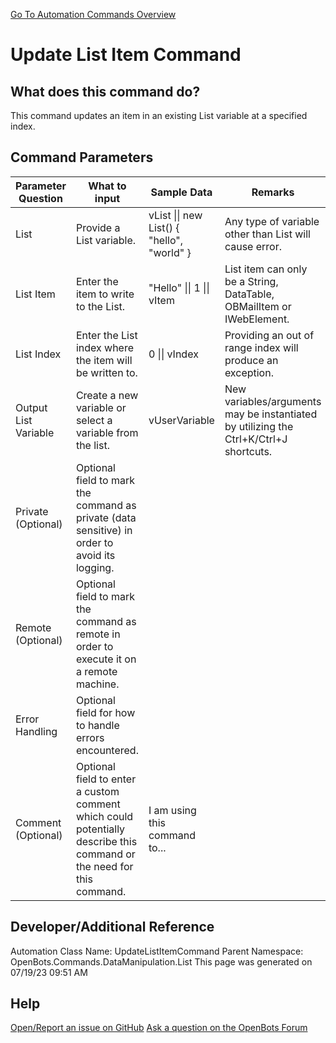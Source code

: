 <!--TITLE: Update List Item Command -->
<!-- SUBTITLE: a command in the Data Manipulation Commands\List group. -->
[Go To Automation Commands Overview](/automation-commands)


# Update List Item Command


## What does this command do?
This command updates an item in an existing List variable at a specified index.


## Command Parameters
| Parameter Question   	| What to input  	|  Sample Data 	| Remarks  	|
| ---                    | ---               | ---           | ---       |
|List|Provide a List variable.|vList \|\| new List<string>() { "hello", "world" }|Any type of variable other than List will cause error.|
|List Item|Enter the item to write to the List.|"Hello" \|\| 1 \|\| vItem|List item can only be a String, DataTable, OBMailItem or IWebElement.|
|List Index|Enter the List index where the item will be written to.|0 \|\| vIndex|Providing an out of range index will produce an exception.|
|Output List Variable|Create a new variable or select a variable from the list.|vUserVariable|New variables/arguments may be instantiated by utilizing the Ctrl+K/Ctrl+J shortcuts.|
|Private (Optional)|Optional field to mark the command as private (data sensitive) in order to avoid its logging.|||
|Remote (Optional)|Optional field to mark the command as remote in order to execute it on a remote machine.|||
|Error Handling|Optional field for how to handle errors encountered.|||
|Comment (Optional)|Optional field to enter a custom comment which could potentially describe this command or the need for this command.|I am using this command to...||


## Developer/Additional Reference
Automation Class Name: UpdateListItemCommand
Parent Namespace: OpenBots.Commands.DataManipulation.List
This page was generated on 07/19/23 09:51 AM


## Help
[Open/Report an issue on GitHub](https://github.com/OpenBotsAI/OpenBots.Studio/issues/new)
[Ask a question on the OpenBots Forum](https://openbots.ai/forums/)
